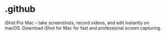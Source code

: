 # .github
iShot Pro Mac – take screenshots, record videos, and edit instantly on macOS. Download iShot for Mac for fast and professional screen capturing.  
